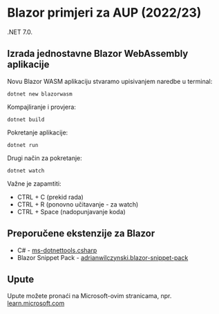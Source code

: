 # Blazor primjeri za AUP (2022/23)

.NET 7.0.

## Izrada jednostavne Blazor WebAssembly aplikacije

Novu Blazor WASM aplikaciju stvaramo upisivanjem naredbe u terminal:
```
dotnet new blazorwasm
```

Kompajliranje i provjera:
```
dotnet build
```

Pokretanje aplikacije:
```
dotnet run
```

Drugi način za pokretanje:
```
dotnet watch
```

Važne je zapamtiti:
* CTRL + C (prekid rada)
* CTRL + R (ponovno učitavanje - za watch)
* CTRL + Space (nadopunjavanje koda)

## Preporučene ekstenzije za Blazor

* C# - [ms-dotnettools.csharp](https://marketplace.visualstudio.com/items?itemName=ms-dotnettools.csharp)
* Blazor Snippet Pack - [adrianwilczynski.blazor-snippet-pack](https://marketplace.visualstudio.com/items?itemName=adrianwilczynski.blazor-snippet-pack)

## Upute

Upute možete pronaći na Microsoft-ovim stranicama, npr. [learn.microsoft.com](https://learn.microsoft.com/en-us/aspnet/core/blazor/forms-and-input-components?view=aspnetcore-7.0)